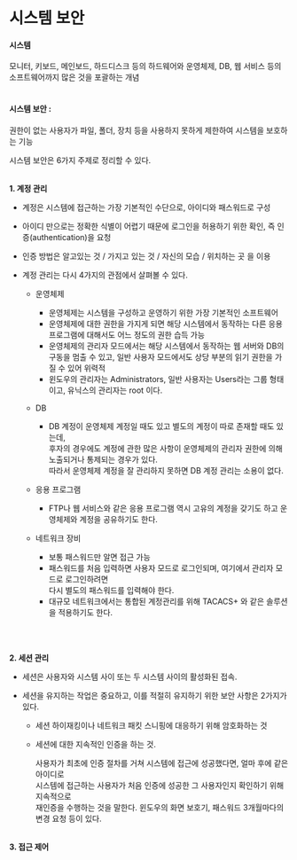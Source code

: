 # 시스템 보안

#### 시스템

모니터, 키보드, 메인보드, 하드디스크 등의 하드웨어와 운영체제, DB, 웹 서비스 등의 소프트웨어까지 많은 것을 포괄하는 개념<br/><br/>

#### 시스템 보안 :

권한이 없는 사용자가 파일, 폴더, 장치 등을 사용하지 못하게 제한하여 시스템을 보호하는 기능

시스템 보안은 6가지 주제로 정리할 수 있다.<br/><br/>

  
**1. 계정 관리**

* 계정은 시스템에 접근하는 가장 기본적인 수단으로, 아이디와 패스워드로 구성
* 아이디 만으로는 정확한 식별이 어렵기 때문에 로그인을 허용하기 위한 확인, 즉 인증(authentication)을 요청
* 인증 방법은 알고있는 것 / 가지고 있는 것 / 자신의 모습 / 위치하는 곳 을 이용
* 계정 관리는 다시 4가지의 관점에서 살펴볼 수 있다. 
  
  * 운영체제
    * 운영체제는 시스템을 구성하고 운영하기 위한 가장 기본적인 소프트웨어
    * 운영체제에 대한 권한을 가지게 되면 해당 시스템에서 동작하는 다른 응용 프로그램에 대해서도 어느 정도의 권한 습득 가능
    * 운영체제의 관리자 모드에서는 해당 시스템에서 동작하는 웹 서버와 DB의 구동을 멈출 수 있고, 일반 사용자 모드에서도 
      상당 부분의 읽기 권한을 가질 수 있어 위력적
    * 윈도우의 관리자는 Administrators, 일반 사용자는 Users라는 그룹 형태이고, 유닉스의 관리자는 root 이다.
  
  * DB
    * DB 계정이 운영체제 계정일 때도 있고 별도의 계정이 따로 존재할 때도 있는데,   
      후자의 경우에도 계정에 관한 많은 사항이 운영체제의 관리자 권한에 의해 노출되거나 통제되는 경우가 있다.   
      따라서 운영체제 계정을 잘 관리하지 못하면 DB 계정 관리는 소용이 없다.
  
  * 응용 프로그램
    * FTP나 웹 서비스와 같은 응용 프로그램 역시 고유의 계정을 갖기도 하고 운영체제와 계정을 공유하기도 한다.
  
  * 네트워크 장비
    * 보통 패스워드만 알면 접근 가능
    * 패스워드를 처음 입력하면 사용자 모드로 로그인되며, 여기에서 관리자 모드로 로그인하려면   
      다시 별도의 패스워드를 입력해야 한다.
    * 대규모 네트워크에서는 통합된 계정관리를 위해 TACACS+ 와 같은 솔루션을 적용하기도 한다.
    
<br/><br/>

**2. 세션 관리**

* 세션은 사용자와 시스템 사이 또는 두 시스템 사이의 활성화된 접속.
* 세션을 유지하는 작업은 중요하고, 이를 적절히 유지하기 위한 보안 사항은 2가지가 있다.
  
  * 세션 하이재킹이나 네트워크 패킷 스니핑에 대응하기 위해 암호화하는 것
  * 세션에 대한 지속적인 인증을 하는 것.
  
     사용자가 최초에 인증 절차를 거쳐 시스템에 접근에 성공했다면, 얼마 후에 같은 아이디로  
     시스템에 접근하는 사용자가 처음 인증에 성공한 그 사용자인지 확인하기 위해 지속적으로  
     재인증을 수행하는 것을 말한다. 윈도우의 화면 보호기, 패스워드 3개월마다의 변경 요청 등이 있다.<br/><br/>
     
**3. 접근 제어**
